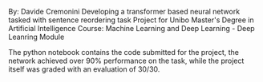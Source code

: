 By: Davide Cremonini
Developing a transformer based neural network tasked with sentence reordering task
Project for Unibo Master's Degree in Artificial Intelligence
Course: Machine Learning and Deep Learning - Deep Leanring Module

The python notebook contains the code submitted for the project, the network achieved over 90% performance on the task, while the project itself was graded with an evaluation of 30/30.
